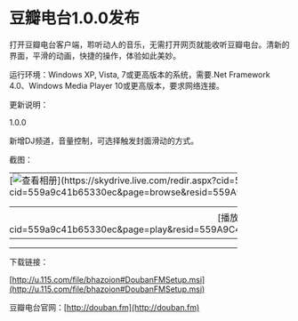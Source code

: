 # 豆瓣电台1.0.0发布

打开豆瓣电台客户端，聆听动人的音乐，无需打开网页就能收听豆瓣电台。清新的界面，平滑的动画，快捷的操作，体验如此美妙。

运行环境：Windows XP, Vista, 7或更高版本的系统，需要.Net Framework 4.0、Windows Media Player 10或更高版本，要求网络连接。

更新说明：

1.0.0

新增DJ频道，音量控制，可选择触发封面滑动的方式。

截图：

<table border="0" cellspacing="0" cellpadding="0" style='outline:none;width:410px;border-collapse:collapse;border-style:none;margin:0;padding:0;'><tbody><td style='outline:none;width:auto;border-style:none;margin:0;padding:0;'>[<img style="outline:none;border:0;background:none;background-image:none;vertical-align:bottom;border-style:none;margin:0;padding:0;" alt="查看相册" title="查看相册" src="/Users/K.F.Storm/AppData/Local/Temp/WindowsLiveWriter-429641856/supfiles1C98177/豆瓣电台[1].jpg" />](https://skydrive.live.com/redir.aspx?cid=559a9c41b65330ec&amp;page=play&amp;resid=559A9C41B65330EC!282&amp;type=5&amp;authkey=F1EKvqmsrCA%24&amp;Bsrc=Photomail&amp;Bpub=SDX.Photos)                                            [豆瓣电台](https://skydrive.live.com/redir.aspx?cid=559a9c41b65330ec&amp;page=browse&amp;resid=559A9C41B65330EC!282&amp;type=5&amp;authkey=F1EKvqmsrCA%24&amp;Bsrc=Photomail&amp;Bpub=SDX.Photos)                                                                                            <table border="0" cellspacing="0" cellpadding="0" style="text-align:center;width:auto;margin-left:auto;margin-right:auto;outline:none;border-collapse:collapse;border-style:none;padding:0;">                                     <tr>                                       <td style="vertical-align:top;outline:none;border-style:none;margin:0;padding:6px 12px 6px 0;">[播放幻灯片](https://skydrive.live.com/redir.aspx?cid=559a9c41b65330ec&amp;page=play&amp;resid=559A9C41B65330EC!282&amp;type=5&amp;authkey=F1EKvqmsrCA%24&amp;Bsrc=Photomail&amp;Bpub=SDX.Photos)</td>                                       <td style="vertical-align:top;outline:none;border-style:none;margin:0;padding:6px 0;">[全部下载](https://skydrive.live.com/redir.aspx?cid=559a9c41b65330ec&amp;page=downloadphotos&amp;resid=559A9C41B65330EC!282&amp;type=5&amp;Bsrc=Photomail&amp;Bpub=SDX.Photos&amp;authkey=F1EKvqmsrCA%24)</td>                                                                            
                                   </table>                                                                                                                                                                                                                       </td></tr></tbody></table>

下载链接：

[http://u.115.com/file/bhazoion#DoubanFMSetup.msi](http://u.115.com/file/bhazoion#DoubanFMSetup.msi)

豆瓣电台官网：[http://douban.fm](http://douban.fm)
